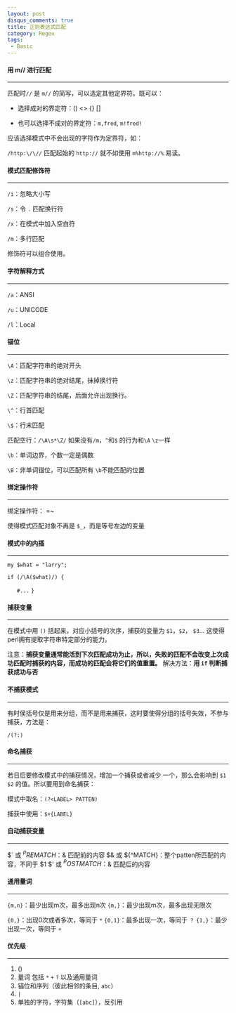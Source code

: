 ```yaml
---
layout: post
disqus_comments: true
title: 正则表达式匹配
category: Regex
tags:
 - Basic
---
```


#### 用 m// 进行匹配 ####

--- 

匹配时`//` 是 `m//` 的简写，可以选定其他定界符。既可以：
    
 - 选择成对的界定符：() <> {} []

 - 也可以选择不成对的界定符：`m,fred`, `m!fred!`
 
应该选择模式中不会出现的字符作为定界符，如：

`/http:\/\//` 匹配起始的 `http://` 就不如使用 `m%http://%` 易读。

#### 模式匹配修饰符 ####

--- 


`/i`：忽略大小写

`/s`：令 `.` 匹配换行符

`/x`：在模式中加入空白符 

`/m`：多行匹配

修饰符可以组合使用。

#### 字符解释方式 ####

--- 


`/a`：ANSI

`/u`：UNICODE

`/l`：Local

#### 锚位 ####

--- 


`\A`：匹配字符串的绝对开头

`\z`：匹配字符串的绝对结尾，抹掉换行符

`\Z`：匹配字符串的结尾，后面允许出现换行。

`\^`：行首匹配

`\$`：行末匹配

匹配空行：`/\A\s*\Z/`
如果没有`/m`，`^`和`$` 的行为和`\A` `\z`一样



`\b`：单词边界，个数一定是偶数

`\B`：非单词锚位，可以匹配所有 `\b`不能匹配的位置

#### 绑定操作符 ####

--- 


绑定操作符： =~

使得模式匹配对象不再是 `$_`，而是等号左边的变量

#### 模式中的内插 ####

--- 


`my $what = "larry";`

`if (/\A($what)/) {`

`   #...`
`}`

#### 捕获变量 ####

--- 


在模式中用 `()` 括起来，对应小括号的次序，捕获的变量为 `$1`，`$2`， `$3`...
这使得perl拥有提取字符串特定部分的能力。

注意：__捕获变量通常能活到下次匹配成功为止，所以，失败的匹配不会改变上次成功匹配时捕获的内容，而成功的匹配会将它们的值重置。__
解决方法：__用 `if` 判断捕获成功与否__

#### 不捕获模式 ###

--- 


有时侯括号仅是用来分组，而不是用来捕获，这时要使得分组的括号失效，不参与捕获，方法是：

`/(?:)`

#### 命名捕获 ####

--- 


若日后要修改模式中的捕获情况，增加一个捕获或者减少 一个，那么会影响到 `$1` `$2` 的值。所以要用到命名捕获：

模式中取名：`(?<LABEL> PATTEN)`

捕获中使用：`$+{LABEL}`

#### 自动捕获变量 ####

--- 


$` 或 ${^PREMATCH}：$& 匹配前的内容
$& 或 ${^MATCH}：整个patten所匹配的内容，不同于 $1
$' 或 ${^POSTMATCH}：$& 匹配后的内容

#### 通用量词 ####

--- 


`{m,n}`：最少出现m次，最多出现n次
`{m,}`：最少出现m次，最多出现无限次

`{0,}`：出现0次或者多次，等同于 `*`
`{0,1}`：最多出现一次，等同于 `？`
`{1,}`：最少出现一次，等同于 `+`

#### 优先级 ####

--- 


1. ()
2. 量词 包括 `*` `+` `?` 以及通用量词
3. 锚位和序列（彼此相邻的条目, `abc`）
4. `|`
5. 单独的字符，字符集（`[abc]`），反引用
